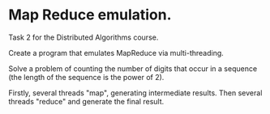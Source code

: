 # Map Reduce emulation.

Task 2 for the Distributed Algorithms course.

Create a program that emulates MapReduce via multi-threading. 

Solve a problem of counting the number of digits that occur in a sequence (the length of the sequence is the power of 2).

Firstly, several threads "map", generating intermediate results. Then several threads "reduce" and generate the final result.
